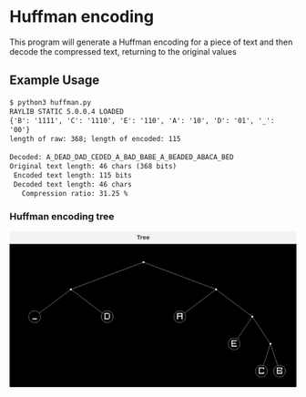 # Huffman encoding
This program will generate a Huffman encoding for a piece of text and then decode the compressed text, returning to the original values

## Example Usage
``` console
$ python3 huffman.py
RAYLIB STATIC 5.0.0.4 LOADED
{'B': '1111', 'C': '1110', 'E': '110', 'A': '10', 'D': '01', '_': '00'}
length of raw: 368; length of encoded: 115

Decoded: A_DEAD_DAD_CEDED_A_BAD_BABE_A_BEADED_ABACA_BED
Original text length: 46 chars (368 bits)
 Encoded text length: 115 bits
 Decoded text length: 46 chars
   Compression ratio: 31.25 %
```

### Huffman encoding tree
![img.png](docImage/img.png)